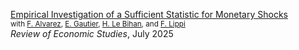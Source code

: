 [Empirical Investigation of a Sufficient Statistic for Monetary Shocks](/files/Restud2025.pdf)   
<small>with [F. Alvarez](https://alvarezfernando.com), [E. Gautier](https://sites.google.com/site/erwangautiereconomics/), [H. Le Bihan](https://www.banque-france.fr/en/herve-le-bihan), and [F. Lippi](https://sites.google.com/view/francesco-lippi/bio)</small>   
*Review of Economic Studies*, July 2025

